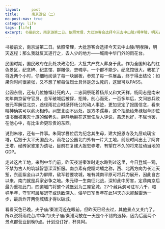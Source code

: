 ```yaml
---
layout:     post
title:      南京游记（二）
no-post-nav: true
category: life
tags: [life]
excerpt: 书接前文，南京游第二日。依照常理，大批游客会选择今天去中山陵/明孝陵，明天返程；那么我就反其道行之，去人少的
---
```


书接前文，南京游第二日。依照常理，大批游客会选择今天去中山陵/明孝陵，明天返程；那么我就反其道行之，去人少的地方——城南中华门外的雨花台。

民国时期，国民政府在此处决政治犯，大批共产党人葬身于此。作为全国知名的红色景区，纪念碑、纪念馆、群雕像、忠魂亭，一个都不能少。纪念馆很大，我花了将近两个小时，仔细地阅读了每一块展板，参观了每一件展品，终于得出结论：如果你时间很紧张，又不想了解每位烈士具体是怎么死的，这里可以PASS。

公园东侧，还有几位慷慨赴死的人。二忠祠祭祀着杨邦乂和文天祥，杨同志是南宋初年南京留守官员，金军破城后被俘，拒降，剖心而死，一百多年后，文同志兵败被元军解往北京，途径雨花台时感怀杨公的动人事迹，更加坚定了报国信念，看来精神确实可以薪火相传。祠堂北面不远处，是方孝孺墓，这个拒绝给朱棣起草即位诏书而被夷灭十族的倔老头，静静地躺在这里任后人评说，愚忠也好，不屈也罢，在他心中，有比生命更珍贵的东西。

说到朱棣，还有一件事。朱同学篡位后为纪念其生母，建大报恩寺及九层琉璃宝塔，后毁于太平天国战火。雨花台公园北门外有一片大工地，前段时间出土了阿育王塔，经砖家鉴定为遗址，目前在复建大报恩寺塔，有望在不久的将来拉动当地的GDP。

走过这片工地，来到中华门前，昨天夜游秦淮时走水路到过这里，今日登城一观，不禁为古人的筑城智慧深深折服。南京素有虎踞龙蟠之称，西、北两方向为长江天堑，东面紫金山以为屏障，敌军若要攻城，唯有城南平原可将兵力展开，因此自古以来，南门就是兵家必争之地。朱元璋一生南征北战，深知此中厉害，定鼎南京后最为重视此门，四道城门将整个城堡划为三座瓮城，27个藏兵洞可驻军六千、粮秣半年，守军可层层退守或诱敌深入，侵华日军当年在此14天亦未能越雷池一步，最后炸开两侧城墙才得以破城。

看看天色已晚，夫子庙/秦淮河近在眼前，但昨天已经去过，其他景点又关门了。所以说将雨花台/中华门/夫子庙/秦淮河放在一天是个不错的选择，因为后面两个景点都营业到晚9点。计划没订好，杯具阿。

